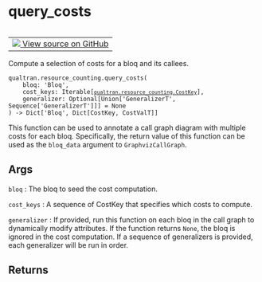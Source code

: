 # query_costs


<table class="tfo-notebook-buttons tfo-api nocontent" align="left">
<td>
  <a target="_blank" href="https://github.com/quantumlib/Qualtran/blob/main/qualtran/resource_counting/_costing.py#L224-L252">
    <img src="https://www.tensorflow.org/images/GitHub-Mark-32px.png" />
    View source on GitHub
  </a>
</td>
</table>



Compute a selection of costs for a bloq and its callees.


<pre class="devsite-click-to-copy prettyprint lang-py tfo-signature-link">
<code>qualtran.resource_counting.query_costs(
    bloq: 'Bloq',
    cost_keys: Iterable[<a href="../../qualtran/resource_counting/CostKey.html"><code>qualtran.resource_counting.CostKey</code></a>],
    generalizer: Optional[Union['GeneralizerT', Sequence['GeneralizerT']]] = None
) -> Dict['Bloq', Dict[CostKey, CostValT]]
</code></pre>



<!-- Placeholder for "Used in" -->

This function can be used to annotate a call graph diagram with multiple costs
for each bloq. Specifically, the return value of this function can be used as the
`bloq_data` argument to `GraphvizCallGraph`.

<h2 class="add-link">Args</h2>

`bloq`<a id="bloq"></a>
: The bloq to seed the cost computation.

`cost_keys`<a id="cost_keys"></a>
: A sequence of CostKey that specifies which costs to compute.

`generalizer`<a id="generalizer"></a>
: If provided, run this function on each bloq in the call graph to dynamically
  modify attributes. If the function returns `None`, the bloq is ignored in the
  cost computation. If a sequence of generalizers is provided, each generalizer
  will be run in order.




<h2 class="add-link">Returns</h2>


